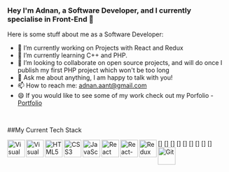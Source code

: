 ### Hey I'm Adnan, a Software Developer, and I currently specialise in Front-End  👋


Here is some stuff about me as a Software Developer:

- 🔭 I’m currently working on Projects with React and Redux
- 🌱 I’m currently learning C++ and PHP.
- 👯 I’m looking to collaborate on open source projects, and will do once I publish my first PHP project which won't be too long
- 💬 Ask me about anything, I am happy to talk with you!
- 📫 How to reach me: adnan.aant@gmail.com 
- 😄 If you would like to see some of my work check out my Porfolio - [Portfolio][website]

<br />

##My Current Tech Stack

[<img align="left" alt="Visual Studio Code" width="40px" src="https://img.shields.io/badge/Visual_Studio_Code-0078D4?style=for-the-badge&logo=visual%20studio%20code&logoColor=white" />]
[<img align="left" alt="Visual Studio" width="40px" src="https://img.shields.io/badge/Visual_Studio_2019-5C2D91?style=for-the-badge&logo=visual%20studio&logoColor=white" />]
[<img align="left" alt="HTML5" width="40px" src="https://img.shields.io/badge/HTML5-E34F26?style=for-the-badge&logo=html5&logoColor=white" />]
[<img align="left" alt="CSS3" width="40px" src="https://img.shields.io/badge/CSS3-1572B6?style=for-the-badge&logo=css3&logoColor=white" />]
[<img align="left" alt="JavaScript" width="40px" src="https://img.shields.io/badge/JavaScript-F7DF1E?style=for-the-badge&logo=javascript&logoColor=black" />]
[<img align="left" alt="React" width="40px" src="https://img.shields.io/badge/React-20232A?style=for-the-badge&logo=react&logoColor=61DAFB"/>]
[<img align="left" alt="React-Router" width="40px" src="https://img.shields.io/badge/React_Router-CA4245?style=for-the-badge&logo=react-router&logoColor=white" />]
[<img align="left" alt="Redux" width="40px" src="https://img.shields.io/badge/Redux-593D88?style=for-the-badge&logo=redux&logoColor=white" />]
[<img align="left" alt="Git" width="40px" src="https://img.shields.io/badge/Git-F05032?style=for-the-badge&logo=git&logoColor=white"/>]

[website]: https://www.devadnan.com
